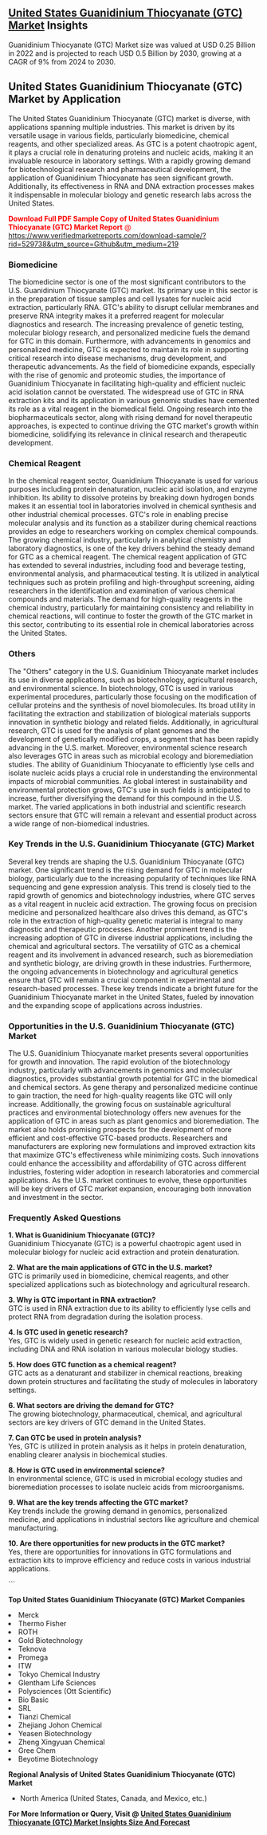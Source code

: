 <h2><a href="https://www.verifiedmarketreports.com/download-sample/?rid=529738&amp;utm_source=Github&amp;utm_medium=219" target="_blank">United States Guanidinium Thiocyanate (GTC) Market</a> Insights</h2><p>Guanidinium Thiocyanate (GTC) Market size was valued at USD 0.25 Billion in 2022 and is projected to reach USD 0.5 Billion by 2030, growing at a CAGR of 9% from 2024 to 2030.</p><p> <h2>United States Guanidinium Thiocyanate (GTC) Market by Application</h2> <p>The United States Guanidinium Thiocyanate (GTC) market is diverse, with applications spanning multiple industries. This market is driven by its versatile usage in various fields, particularly biomedicine, chemical reagents, and other specialized areas. As GTC is a potent chaotropic agent, it plays a crucial role in denaturing proteins and nucleic acids, making it an invaluable resource in laboratory settings. With a rapidly growing demand for biotechnological research and pharmaceutical development, the application of Guanidinium Thiocyanate has seen significant growth. Additionally, its effectiveness in RNA and DNA extraction processes makes it indispensable in molecular biology and genetic research labs across the United States. <p><span class=""><span style="color: #ff0000;"><strong>Download Full PDF Sample Copy of United States Guanidinium Thiocyanate (GTC) Market Report</strong> @ </span><a href="https://www.verifiedmarketreports.com/download-sample/?rid=529738&amp;utm_source=Github&amp;utm_medium=219" target="_blank">https://www.verifiedmarketreports.com/download-sample/?rid=529738&amp;utm_source=Github&amp;utm_medium=219</a></span></p></p> <h3>Biomedicine</h3> <p>The biomedicine sector is one of the most significant contributors to the U.S. Guanidinium Thiocyanate (GTC) market. Its primary use in this sector is in the preparation of tissue samples and cell lysates for nucleic acid extraction, particularly RNA. GTC's ability to disrupt cellular membranes and preserve RNA integrity makes it a preferred reagent for molecular diagnostics and research. The increasing prevalence of genetic testing, molecular biology research, and personalized medicine fuels the demand for GTC in this domain. Furthermore, with advancements in genomics and personalized medicine, GTC is expected to maintain its role in supporting critical research into disease mechanisms, drug development, and therapeutic advancements. As the field of biomedicine expands, especially with the rise of genomic and proteomic studies, the importance of Guanidinium Thiocyanate in facilitating high-quality and efficient nucleic acid isolation cannot be overstated. The widespread use of GTC in RNA extraction kits and its application in various genomic studies have cemented its role as a vital reagent in the biomedical field. Ongoing research into the biopharmaceuticals sector, along with rising demand for novel therapeutic approaches, is expected to continue driving the GTC market's growth within biomedicine, solidifying its relevance in clinical research and therapeutic development.</p> <h3>Chemical Reagent</h3> <p>In the chemical reagent sector, Guanidinium Thiocyanate is used for various purposes including protein denaturation, nucleic acid isolation, and enzyme inhibition. Its ability to dissolve proteins by breaking down hydrogen bonds makes it an essential tool in laboratories involved in chemical synthesis and other industrial chemical processes. GTC's role in enabling precise molecular analysis and its function as a stabilizer during chemical reactions provides an edge to researchers working on complex chemical compounds. The growing chemical industry, particularly in analytical chemistry and laboratory diagnostics, is one of the key drivers behind the steady demand for GTC as a chemical reagent. The chemical reagent application of GTC has extended to several industries, including food and beverage testing, environmental analysis, and pharmaceutical testing. It is utilized in analytical techniques such as protein profiling and high-throughput screening, aiding researchers in the identification and examination of various chemical compounds and materials. The demand for high-quality reagents in the chemical industry, particularly for maintaining consistency and reliability in chemical reactions, will continue to foster the growth of the GTC market in this sector, contributing to its essential role in chemical laboratories across the United States.</p> <h3>Others</h3> <p>The "Others" category in the U.S. Guanidinium Thiocyanate market includes its use in diverse applications, such as biotechnology, agricultural research, and environmental science. In biotechnology, GTC is used in various experimental procedures, particularly those focusing on the modification of cellular proteins and the synthesis of novel biomolecules. Its broad utility in facilitating the extraction and stabilization of biological materials supports innovation in synthetic biology and related fields. Additionally, in agricultural research, GTC is used for the analysis of plant genomes and the development of genetically modified crops, a segment that has been rapidly advancing in the U.S. market. Moreover, environmental science research also leverages GTC in areas such as microbial ecology and bioremediation studies. The ability of Guanidinium Thiocyanate to efficiently lyse cells and isolate nucleic acids plays a crucial role in understanding the environmental impacts of microbial communities. As global interest in sustainability and environmental protection grows, GTC's use in such fields is anticipated to increase, further diversifying the demand for this compound in the U.S. market. The varied applications in both industrial and scientific research sectors ensure that GTC will remain a relevant and essential product across a wide range of non-biomedical industries.</p> <h3>Key Trends in the U.S. Guanidinium Thiocyanate (GTC) Market</h3> <p>Several key trends are shaping the U.S. Guanidinium Thiocyanate (GTC) market. One significant trend is the rising demand for GTC in molecular biology, particularly due to the increasing popularity of techniques like RNA sequencing and gene expression analysis. This trend is closely tied to the rapid growth of genomics and biotechnology industries, where GTC serves as a vital reagent in nucleic acid extraction. The growing focus on precision medicine and personalized healthcare also drives this demand, as GTC's role in the extraction of high-quality genetic material is integral to many diagnostic and therapeutic processes. Another prominent trend is the increasing adoption of GTC in diverse industrial applications, including the chemical and agricultural sectors. The versatility of GTC as a chemical reagent and its involvement in advanced research, such as bioremediation and synthetic biology, are driving growth in these industries. Furthermore, the ongoing advancements in biotechnology and agricultural genetics ensure that GTC will remain a crucial component in experimental and research-based processes. These key trends indicate a bright future for the Guanidinium Thiocyanate market in the United States, fueled by innovation and the expanding scope of applications across industries.</p> <h3>Opportunities in the U.S. Guanidinium Thiocyanate (GTC) Market</h3> <p>The U.S. Guanidinium Thiocyanate market presents several opportunities for growth and innovation. The rapid evolution of the biotechnology industry, particularly with advancements in genomics and molecular diagnostics, provides substantial growth potential for GTC in the biomedical and chemical sectors. As gene therapy and personalized medicine continue to gain traction, the need for high-quality reagents like GTC will only increase. Additionally, the growing focus on sustainable agricultural practices and environmental biotechnology offers new avenues for the application of GTC in areas such as plant genomics and bioremediation. The market also holds promising prospects for the development of more efficient and cost-effective GTC-based products. Researchers and manufacturers are exploring new formulations and improved extraction kits that maximize GTC's effectiveness while minimizing costs. Such innovations could enhance the accessibility and affordability of GTC across different industries, fostering wider adoption in research laboratories and commercial applications. As the U.S. market continues to evolve, these opportunities will be key drivers of GTC market expansion, encouraging both innovation and investment in the sector.</p> <h3>Frequently Asked Questions</h3> <p><b>1. What is Guanidinium Thiocyanate (GTC)?</b><br/>Guanidinium Thiocyanate (GTC) is a powerful chaotropic agent used in molecular biology for nucleic acid extraction and protein denaturation.</p> <p><b>2. What are the main applications of GTC in the U.S. market?</b><br/>GTC is primarily used in biomedicine, chemical reagents, and other specialized applications such as biotechnology and agricultural research.</p> <p><b>3. Why is GTC important in RNA extraction?</b><br/>GTC is used in RNA extraction due to its ability to efficiently lyse cells and protect RNA from degradation during the isolation process.</p> <p><b>4. Is GTC used in genetic research?</b><br/>Yes, GTC is widely used in genetic research for nucleic acid extraction, including DNA and RNA isolation in various molecular biology studies.</p> <p><b>5. How does GTC function as a chemical reagent?</b><br/>GTC acts as a denaturant and stabilizer in chemical reactions, breaking down protein structures and facilitating the study of molecules in laboratory settings.</p> <p><b>6. What sectors are driving the demand for GTC?</b><br/>The growing biotechnology, pharmaceutical, chemical, and agricultural sectors are key drivers of GTC demand in the United States.</p> <p><b>7. Can GTC be used in protein analysis?</b><br/>Yes, GTC is utilized in protein analysis as it helps in protein denaturation, enabling clearer analysis in biochemical studies.</p> <p><b>8. How is GTC used in environmental science?</b><br/>In environmental science, GTC is used in microbial ecology studies and bioremediation processes to isolate nucleic acids from microorganisms.</p> <p><b>9. What are the key trends affecting the GTC market?</b><br/>Key trends include the growing demand in genomics, personalized medicine, and applications in industrial sectors like agriculture and chemical manufacturing.</p> <p><b>10. Are there opportunities for new products in the GTC market?</b><br/>Yes, there are opportunities for innovations in GTC formulations and extraction kits to improve efficiency and reduce costs in various industrial applications.</p> ```</p><p><strong>Top United States Guanidinium Thiocyanate (GTC) Market Companies</strong></p><div data-test-id=""><p><li>Merck</li><li> Thermo Fisher</li><li> ROTH</li><li> Gold Biotechnology</li><li> Teknova</li><li> Promega</li><li> ITW</li><li> Tokyo Chemical Industry</li><li> Glentham Life Sciences</li><li> Polysciences (Ott Scientific)</li><li> Bio Basic</li><li> SRL</li><li> Tianzi Chemical</li><li> Zhejiang Johon Chemical</li><li> Yeasen Biotechnology</li><li> Zheng Xingyuan Chemical</li><li> Gree Chem</li><li> Beyotime Biotechnology</li></p><div><strong>Regional Analysis of&nbsp;United States Guanidinium Thiocyanate (GTC) Market</strong></div><ul><li dir="ltr"><p dir="ltr">North America&nbsp;(United States, Canada, and Mexico, etc.)</p></li></ul><p><strong>For More Information or Query, Visit @&nbsp;</strong><strong><a href="https://www.verifiedmarketreports.com/product/guanidinium-thiocyanate-gtc-market/?utm_source=Github&amp;utm_medium=219" target="_blank">United States Guanidinium Thiocyanate (GTC) Market Insights Size And Forecast</a></strong></p></div>
